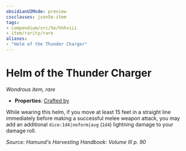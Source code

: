 ```yaml
---
obsidianUIMode: preview
cssclasses: json5e-item
tags:
- compendium/src/5e/hhhviii
- item/rarity/rare
aliases: 
- "Helm of the Thunder Charger"
---
```

# Helm of the Thunder Charger
*Wondrous item, rare*  

- **Properties**: [Crafted by](/compendium/rules/item-properties.md#Crafted%20by)

While wearing this helm, if you move at least 15 feet in a straight line immediately before making a successful melee weapon attack, you may add an additional `dice:1d4|noform|avg` (`1d4`) lightning damage to your damage roll.

*Source: Hamund's Harvesting Handbook: Volume III p. 90*